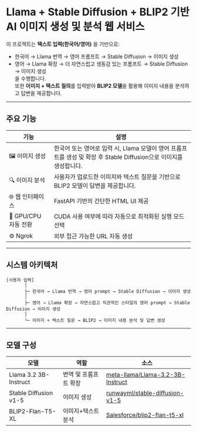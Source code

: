 
# **Llama + Stable Diffusion + BLIP2 기반 AI 이미지 생성 및 분석 웹 서비스**

이 프로젝트는 **텍스트 입력(한국어/영어)** 을 기반으로:
- 한국어 → Llama 번역 → 영어 프롬프트 → Stable Diffusion → 이미지 생성  
- 영어 → Llama 확장 → 더 자연스럽고 생동감 있는 프롬프트 → Stable Diffusion → 이미지 생성  
을 수행합니다.  
또한 **이미지 + 텍스트 질의**를 입력받아 **BLIP2 모델**을 활용해 이미지 내용을 분석하고 답변을 제공합니다.

---

## 주요 기능

| 기능 | 설명 |
|------|------|
| 🖼️ 이미지 생성 | 한국어 또는 영어로 입력 시, Llama 모델이 영어 프롬프트를 생성 및 확장 후 Stable Diffusion으로 이미지를 생성합니다. |
| 🔍 이미지 분석 | 사용자가 업로드한 이미지와 텍스트 질문을 기반으로 BLIP2 모델이 답변을 제공합니다. |
| 🌐 웹 인터페이스 | FastAPI 기반의 간단한 HTML UI 제공 |
| 🧩 GPU/CPU 자동 전환 | CUDA 사용 여부에 따라 자동으로 최적화된 실행 모드 선택 |
| ⚙️ Ngrok | 외부 접근 가능한 URL 자동 생성 |

---

## 시스템 아키텍처
```
[사용자 입력]
       │
       ├─ 한국어 → Llama 번역 → 영어 prompt → Stable Diffusion → 이미지 생성
       │
       ├─ 영어 → Llama 확장 → 자연스럽고 직관적인 스타일의 영어 prompt → Stable Diffusion → 이미지 생성
       │
       └─ 이미지 + 텍스트 질문 → BLIP2 → 이미지 내용 분석 및 답변 생성

```

---
## 모델 구성

| 모델 | 역할 | 소스 |
|------|------|------|
| Llama 3.2 3B-Instruct | 번역 및 프롬프트 확장 | [meta-llama/Llama-3.2-3B-Instruct](https://huggingface.co/meta-llama/Llama-3.2-3B-Instruct) |
| Stable Diffusion v1-5 | 이미지 생성 | [runwayml/stable-diffusion-v1-5](https://huggingface.co/runwayml/stable-diffusion-v1-5) |
| BLIP2-Flan-T5-XL | 이미지+텍스트 분석 | [Salesforce/blip2-flan-t5-xl](https://huggingface.co/Salesforce/blip2-flan-t5-xl) |
